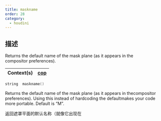 ```yaml
---
title: maskname
order: 28
category:
  - houdini
---
```

    
## 描述

Returns the default name of the mask plane (as it appears in the  
compositor preferences).

| Context(s) | [cop](../contexts/cop.html) |
| ---------- | --------------------------- |

```c
string  maskname()
```

Returns the default name of the mask plane (as it appears in thecompositor
preferences). Using this instead of hardcoding the defaultmakes your code more
portable. Default is “M”.

返回遮罩平面的默认名称（就像它出现在
